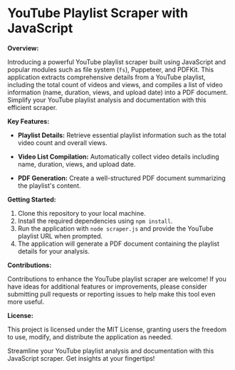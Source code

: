 # YouTube Playlist Scraper with JavaScript

**Overview:**

Introducing a powerful YouTube playlist scraper built using JavaScript and popular modules such as file system (`fs`), Puppeteer, and PDFKit. This application extracts comprehensive details from a YouTube playlist, including the total count of videos and views, and compiles a list of video information (name, duration, views, and upload date) into a PDF document. Simplify your YouTube playlist analysis and documentation with this efficient scraper.

**Key Features:**

- **Playlist Details:** Retrieve essential playlist information such as the total video count and overall views.

- **Video List Compilation:** Automatically collect video details including name, duration, views, and upload date.

- **PDF Generation:** Create a well-structured PDF document summarizing the playlist's content.

**Getting Started:**

1. Clone this repository to your local machine.
2. Install the required dependencies using `npm install`.
3. Run the application with `node scraper.js` and provide the YouTube playlist URL when prompted.
4. The application will generate a PDF document containing the playlist details for your analysis.

**Contributions:**

Contributions to enhance the YouTube playlist scraper are welcome! If you have ideas for additional features or improvements, please consider submitting pull requests or reporting issues to help make this tool even more useful.

**License:**

This project is licensed under the MIT License, granting users the freedom to use, modify, and distribute the application as needed.

Streamline your YouTube playlist analysis and documentation with this JavaScript scraper. Get insights at your fingertips!
